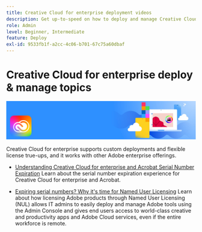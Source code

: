 ```yaml
---
title: Creative Cloud for enterprise deployment videos
description: Get up-to-speed on how to deploy and manage Creative Cloud for enterprise apps
role: Admin
level: Beginner, Intermediate
feature: Deploy
exl-id: 9533fb1f-a2cc-4c06-b701-67c75a60dbaf
---
```

# Creative Cloud for enterprise deploy & manage topics

![Creative Cloud Hero Image](../assets/CCEbanner.png)

Creative Cloud for enterprise supports custom deployments and flexible license true-ups, and it works with other Adobe enterprise offerings.

* [Understanding Creative Cloud for enterprise and Acrobat Serial Number Expiration](cceserial.md)
  Learn about the serial number expiration experience for Creative Cloud for enterprise and Acrobat.

* [Expiring serial numbers? Why it's time for Named User Licensing](nameduserlicensing.md)
  Learn about how licensing Adobe products through Named User Licensing (NUL) allows IT admins to easily deploy and manage Adobe tools using the Admin Console and gives end users access to world-class creative and productivity apps and Adobe Cloud services, even if the entire workforce is remote.
